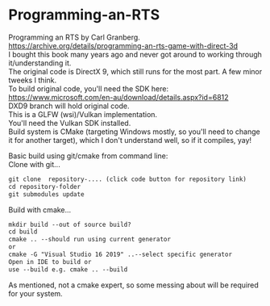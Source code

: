 # Programming-an-RTS
Programming an RTS by Carl Granberg. <br/>
https://archive.org/details/programming-an-rts-game-with-direct-3d<br/>
I bought this book many years ago and never got around to working through it/understanding it. <br/>
The original code is DirectX 9, which still runs for the most part. A few minor tweeks I think.<br/>
To build original code, you'll need the SDK here: https://www.microsoft.com/en-au/download/details.aspx?id=6812 <br/>
DXD9 branch will hold original code.<br/>
This is a GLFW (wsi)/Vulkan implementation.<br/>
You'll need the Vulkan SDK installed.<br/>
Build system is CMake (targeting Windows mostly, so you'll need to change it for another target), which I don't understand well, so if it compiles, yay!<br/>

Basic build using git/cmake from command line:<br/>
Clone with git...<br/>
```diff
git clone  repository-.... (click code button for repository link)
cd repository-folder
git submodules update
```
Build with cmake...
```diff
mkdir build --out of source build?
cd build
cmake .. --should run using current generator 
or
cmake -G "Visual Studio 16 2019" ..--select specific generator
Open in IDE to build or 
use --build e.g. cmake .. --build
```
As mentioned, not a cmake expert, so some messing about will be required for your system.



